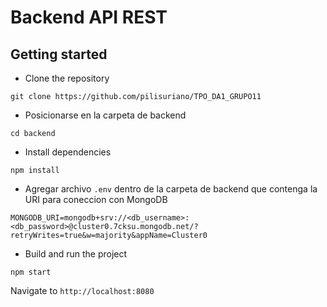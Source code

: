 # Backend API REST

## Getting started
- Clone the repository
```
git clone https://github.com/pilisuriano/TPO_DA1_GRUPO11
```
- Posicionarse en la carpeta de backend
```
cd backend
```
- Install dependencies
```
npm install
```
- Agregar archivo `.env` dentro de la carpeta de backend que contenga la URI para coneccion con MongoDB
```
MONGODB_URI=mongodb+srv://<db_username>:<db_password>@cluster0.7cksu.mongodb.net/?retryWrites=true&w=majority&appName=Cluster0
```
- Build and run the project
```
npm start
```
  Navigate to `http://localhost:8080`
